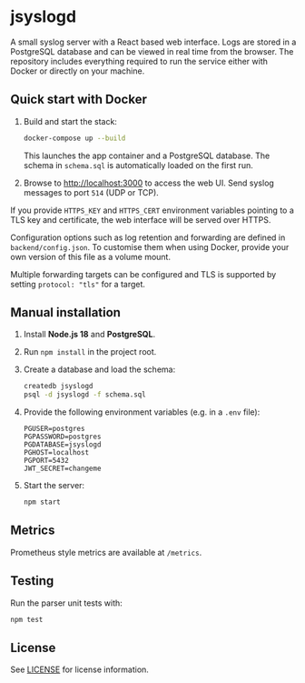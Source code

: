 # jsyslogd

A small syslog server with a React based web interface. Logs are stored in a
PostgreSQL database and can be viewed in real time from the browser. The
repository includes everything required to run the service either with Docker or
directly on your machine.

## Quick start with Docker

1. Build and start the stack:

   ```bash
   docker-compose up --build
   ```

   This launches the app container and a PostgreSQL database. The schema in
   `schema.sql` is automatically loaded on the first run.

2. Browse to <http://localhost:3000> to access the web UI. Send syslog messages
   to port `514` (UDP or TCP).

If you provide `HTTPS_KEY` and `HTTPS_CERT` environment variables pointing to a
TLS key and certificate, the web interface will be served over HTTPS.

Configuration options such as log retention and forwarding are defined in
`backend/config.json`. To customise them when using Docker, provide your own
version of this file as a volume mount.

Multiple forwarding targets can be configured and TLS is supported by setting
`protocol: "tls"` for a target.

## Manual installation

1. Install **Node.js 18** and **PostgreSQL**.
2. Run `npm install` in the project root.
3. Create a database and load the schema:

   ```bash
   createdb jsyslogd
   psql -d jsyslogd -f schema.sql
   ```

4. Provide the following environment variables (e.g. in a `.env` file):

   ```
   PGUSER=postgres
   PGPASSWORD=postgres
   PGDATABASE=jsyslogd
   PGHOST=localhost
   PGPORT=5432
   JWT_SECRET=changeme
   ```

5. Start the server:

   ```bash
   npm start
   ```

## Metrics

Prometheus style metrics are available at `/metrics`.

## Testing

Run the parser unit tests with:

```bash
npm test
```

## License

See [LICENSE](LICENSE) for license information.
